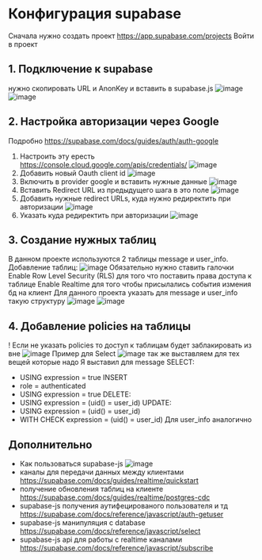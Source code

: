 # Конфигурация supabase
Сначала нужно создать проект https://app.supabase.com/projects
Войти в проект
## 1. Подключение к supabase
нужно скопировать URL и AnonKey и вставить в supabase.js
![image](https://user-images.githubusercontent.com/37046811/204094433-2d7d96bf-1172-4100-b606-1af2edd64e90.png)
![image](https://user-images.githubusercontent.com/37046811/204094326-23368c1f-293e-436c-a801-0c9f315af225.png)
## 2. Настройка авторизации через Google
Подробно https://supabase.com/docs/guides/auth/auth-google
1. Настроить эту ересть https://console.cloud.google.com/apis/credentials/
![image](https://user-images.githubusercontent.com/37046811/204094653-af8c3e00-dc44-4776-9dd5-1d77187ca5ae.png)
2. Добавить новый Oauth client id ![image](https://user-images.githubusercontent.com/37046811/204094706-9b5a7681-af68-4503-8881-393d1d252a2f.png)
3. Включить в provider google и вставить нужные данные ![image](https://user-images.githubusercontent.com/37046811/204094804-3cea54ff-8e71-44c3-a7c3-8bfed0519f1c.png)
4. Вставить Redirect URL из предыдущего шага в это поле
![image](https://user-images.githubusercontent.com/37046811/204094874-b5443654-2379-49ca-93fa-71689e6f4f82.png)
5. Добавить нужные redirect URLs, куда нужно редиректить при авторизации
![image](https://user-images.githubusercontent.com/37046811/204094922-d730fc3e-61a3-45b7-8d6a-39b53117195d.png)
6. Указать куда редиректить при авторизации
![image](https://user-images.githubusercontent.com/37046811/204095004-95f3e071-6ddc-4819-b579-3e9389650806.png)
## 3. Создание нужных таблиц
В данном проекте используются 2 таблицы message и user_info.
Добавление таблиц:
![image](https://user-images.githubusercontent.com/37046811/204095153-b59077f2-6cff-4c5f-8f7f-f99c2f2b9f5c.png)
Обязательно нужно ставить галочки 
Enable Row Level Security (RLS) для того что поставить права доступа к таблице
Enable Realtime для того чтобы присылались события измения бд на клиент
Для данного проекта указать для message и user_info такую структуру
![image](https://user-images.githubusercontent.com/37046811/204095258-a3ec5962-6a40-4ba5-892f-782330530ac5.png)
![image](https://user-images.githubusercontent.com/37046811/204095282-80866476-2107-4361-808b-35c0f0db07f3.png)
## 4. Добавление policies на таблицы
! Если не указать policies то доступ к таблицам будет заблакировать из вне
![image](https://user-images.githubusercontent.com/37046811/204095394-4b6dea72-d2b6-469f-b824-b72804fe2bb0.png)
Пример для Select
![image](https://user-images.githubusercontent.com/37046811/204095450-504a90dc-cb52-4609-a108-5b4cbc914d0b.png)
так же выставляем для тех вещей которые надо
Я выставил для message
SELECT: 
* USING expression = true
INSERT
* role = authenticated
* USING expression = true
DELETE: 
* USING expression = (uid() = user_id)
UPDATE:
* USING expression = (uid() = user_id)
* WITH CHECK expression = (uid() = user_id)
Для user_info аналогично
## Дополнительно
* Как пользоваться supabase-js
![image](https://user-images.githubusercontent.com/37046811/204097223-2132a0b5-111e-43dd-8313-2e98e3009c6f.png)
* каналы для передачи данных между клиентами https://supabase.com/docs/guides/realtime/quickstart
* получение обновления таблиц на клиенте https://supabase.com/docs/guides/realtime/postgres-cdc
* supabase-js получения аутифецированого пользователя и тд https://supabase.com/docs/reference/javascript/auth-getuser
* supabase-js манипуляция с database https://supabase.com/docs/reference/javascript/select
* supabase-js api для работы с realtime каналами https://supabase.com/docs/reference/javascript/subscribe




